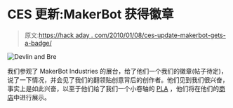 # CES 更新:MakerBot 获得徽章

> 原文:[https://hack aday . com/2010/01/08/ces-update-makerbot-gets-a-badge/](https://hackaday.com/2010/01/08/ces-update-makerbot-gets-a-badge/)

![](../Images/c797e1fa1cd4c526a0d1fb796333bd61.png "Devlin and Bre")

我们参观了 MakerBot Industries 的展台，给了他们一个我们的徽章(帖子待定)，说了一下情况，并会见了我们的翻领贴创意背后的创作者。他们见到我们很兴奋，事实上是如此兴奋，以至于他们给了我们一个小卷轴的 [PLA](http://en.wikipedia.org/wiki/Polylactic_acid) ，他们将在他们的[商店](http://store.makerbot.com/)中进行展示。